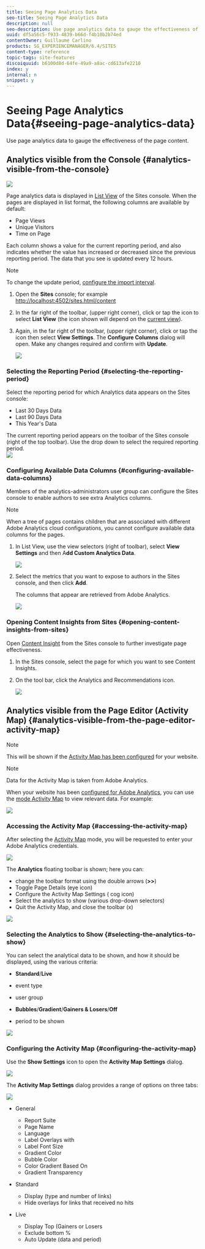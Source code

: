 ```yaml
---
title: Seeing Page Analytics Data
seo-title: Seeing Page Analytics Data
description: null
seo-description: Use page analytics data to gauge the effectiveness of their page content
uuid: df5a56c5-f933-4839-b66d-f4b10b2b74ed
contentOwner: Guillaume Carlino
products: SG_EXPERIENCEMANAGER/6.4/SITES
content-type: reference
topic-tags: site-features
discoiquuid: b6100d8d-64fe-49a9-a8ac-cd613afe2210
index: y
internal: n
snippet: y
---
```


# Seeing Page Analytics Data{#seeing-page-analytics-data}

Use page analytics data to gauge the effectiveness of the page content.

## Analytics visible from the Console {#analytics-visible-from-the-console}

![](assets/AA-10.png)

Page analytics data is displayed in [List View](../../../sites/authoring/using/basic-handling.md#listview) of the Sites console. When the pages are displayed in list format, the following columns are available by default:

* Page Views
* Unique Visitors
* Time on Page

Each column shows a value for the current reporting period, and also indicates whether the value has increased or decreased since the previous reporting period. The data that you see is updated every 12 hours.

>[!NOTE]
>
>To change the update period, [configure the import interval](../../../sites/administering/using/adobeanalytics-connect.md#configuringtheimportinterval).

1. Open the **Sites** console; for example [http://localhost:4502/sites.html/content](http://localhost:4502/sites.html/content)
1. In the far right of the toolbar, (upper right corner), click or tap the icon to select **List View** (the icon shown will depend on the [current view](../../../sites/authoring/using/basic-handling.md#viewingandselectingresources)).  

1. Again, in the far right of the toolbar, (upper right corner), click or tap the icon then select **View Settings**. The **Configure Columns** dialog will open. Make any changes required and confirm with **Update**.

   ![](assets/AA-04.png)

### Selecting the Reporting Period {#selecting-the-reporting-period}

Select the reporting period for which Analytics data appears on the Sites console:

* Last 30 Days Data  
* Last 90 Days Data  
* This Year's Data

The current reporting period appears on the toolbar of the Sites console (right of the top toolbar). Use the drop down to select the required reporting period.   
![](assets/AA-05.png) 

### Configuring Available Data Columns {#configuring-available-data-columns}

Members of the analytics-administrators user group can configure the Sites console to enable authors to see extra Analytics columns.

<!--
Comment Type: remark
Last Modified By: unknown unknown (sbroders@adobe.com)
Last Modified Date: 2018-02-22T00:17:03.122-0500
<p style="font-family: tahoma, arial, helvetica, sans-serif; font-size: 12px;">Following note is for https://jira.corp.adobe.com/browse/CQ-30933</p>
<p style="font-family: tahoma, arial, helvetica, sans-serif; font-size: 12px;">(When a tree of pages contains children that are associated with different Adobe Analytics cloud configurations, you cannot configure available data columns for the pages.)</p>
-->

>[!NOTE]
>
>When a tree of pages contains children that are associated with different Adobe Analytics cloud configurations, you cannot configure available data columns for the pages.

1. In List View, use the view selectors (right of toolbar), select **View Settings** and then A**dd Custom Analytics Data**.

   ![](assets/AA-15.png)

1. Select the metrics that you want to expose to authors in the Sites console, and then click **Add**.

   The columns that appear are retrieved from Adobe Analytics.

   ![](assets/AA-16.png)

### Opening Content Insights from Sites {#opening-content-insights-from-sites}

Open [Content Insight](../../../sites/authoring/using/content-insights.md) from the Sites console to further investigate page effectiveness.

1. In the Sites console, select the page for which you want to see Content Insights.
1. On the tool bar, click the Analytics and Recommendations icon.

   ![](assets/chlimage_1-209.png)

## Analytics visible from the Page Editor (Activity Map) {#analytics-visible-from-the-page-editor-activity-map}

>[!NOTE]
>
>This will be shown if the [Activity Map has been configured](../../../sites/administering/using/adobeanalytics-connect.md#configuringfortheactivitymap) for your website.

>[!NOTE]
>
>Data for the Activity Map is taken from Adobe Analytics.

When your website has been [configured for Adobe Analytics](../../../sites/administering/using/adobeanalytics-connect.md), you can use the [mode Activity Map](../../../sites/authoring/using/author-environment-tools.md#pagemodes) to view relevant data. For example:

![](assets/AA-07.png) 

### Accessing the Activity Map {#accessing-the-activity-map}

After selecting the [Activity Map](../../../sites/authoring/using/author-environment-tools.md#pagemodes) mode, you will be requested to enter your Adobe Analytics credentials.

![](assets/AA-03.png)

The **Analytics** floating toolbar is shown; here you can:

* change the toolbar format using the double arrows (**&gt;&gt;**)
* Toggle Page Details (eye icon)  
* Configure the Activity Map Settings ( cog icon)  
* Select the analytics to show (various drop-down selectors)  
* Quit the Activity Map, and close the toolbar (x)

![](assets/AA-09.png) 

### Selecting the Analytics to Show {#selecting-the-analytics-to-show}

You can select the analytical data to be shown, and how it should be displayed, using the various criteria:

* **Standard**/**Live**

* event type  
* user group
* **Bubbles**/**Gradient**/**Gainers & Losers**/**Off**

* period to be shown

![](assets/AA-13.png) 

### Configuring the Activity Map {#configuring-the-activity-map}

Use the **Show Settings** icon to open the **Activity Map Settings** dialog.

![](assets/AA-04-1.png)

The **Activity Map Settings** dialog provides a range of options on three tabs:

![](assets/AA-06.png)

* General

    * Report Suite
    * Page Name
    * Language
    * Label Overlays with
    * Label Font Size
    * Gradient Color
    * Bubble Color
    * Color Gradient Based On
    * Gradient Transparency

* Standard

    * Display (type and number of links)
    * Hide overlays for links that received no hits

* Live

    * Display Top (Gainers or Losers
    * Exclude bottom %
    * Auto Update (data and period)

